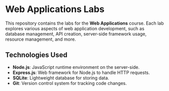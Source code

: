 # Web Applications Labs

This repository contains the labs for the **Web Applications** course. Each lab explores various aspects of web application development, such as database management, API creation, server-side framework usage, resource management, and more.

## Technologies Used

- **Node.js**: JavaScript runtime environment on the server-side.
- **Express.js**: Web framework for Node.js to handle HTTP requests.
- **SQLite**: Lightweight database for storing data.
- **Git**: Version control system for tracking code changes.

